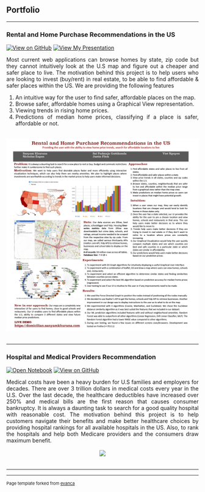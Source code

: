 ## Portfolio

---

### Rental and Home Purchase Recommendations in the US

[![View on GitHub](https://img.shields.io/badge/GitHub-View_on_GitHub-blue?logo=GitHub)](https://github.com/qviet1602/rental_house_price_prediction)
[![View My Presentation](https://img.shields.io/badge/YouTube-View_My_Films-grey?logo=youtube&labelColor=FF0000)](https://youtu.be/QToEMdwCKKk)

<div style="text-align: justify">Most current web applications can browse homes by state, zip code but they cannot intuitively
look at the U.S map and figure out a cheaper and safer place to live. The motivation behind this project is to help users who are looking to invest (buy/rent) in real estate, to be able to find affordable & safer places within the US. We are providing the following features
<ol>
<li>An intuitive way for the user to find safer, affordable places on the map.</li>
<li>Browse safer, affordable homes using a Graphical View representation.</li>
<li>Viewing trends in rising home prices.</li>
 <li>Predictions of median home prices, classifying if a place is safer, affordable or not.</li>
</ol>  
 </div>

<br>
<center><img src="images/poster62421024_1.jpg"/></center>
<br>

---

### Hospital and Medical Providers Recommendation

[![Open Notebook](https://img.shields.io/badge/Jupyter-Open_Notebook-blue?logo=Jupyter)](projects/ames-house-price.html)
[![View on GitHub](https://img.shields.io/badge/GitHub-View_on_GitHub-blue?logo=GitHub)](https://github.com/qviet1602/Medxoom_Health_Project)

<div style="text-align: justify">Medical costs have been a heavy burden for U.S families and employers for decades. There are over 3 trillion dollars in medical costs every year in the U.S. Over the last decade, the healthcare deductibles have increased over 250% and medical bills are the first reason that causes consumer bankruptcy. It is always a daunting task to search for a good quality hospital with reasonable cost.  The motivation behind this project is to help customers navigate their benefits and make better healthcare choices by providing hospital rankings for all available hospitals in the US. Also, to rank the hospitals and help both Medicare providers and the consumers draw maximum benefit. </div>
<br>
<center><img src="images/ames-house-price.jpg"/></center>
<br>

---




---
<p style="font-size:11px">Page template forked from <a href="https://github.com/evanca/quick-portfolio">evanca</a></p>
<!-- Remove above link if you don't want to attibute -->
